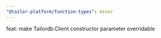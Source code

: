 ```yaml
---
"@tailor-platform/function-types": minor
---
```


feat: make Tailordb.Client constructor parameter overridable

